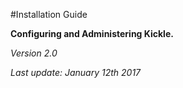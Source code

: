 
#Installation Guide

**Configuring and Administering Kickle.**

*Version 2.0*

*Last update: January 12th 2017*